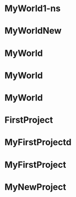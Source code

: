 # MyWorld1-ns
# MyWorldNew
# MyWorld
# MyWorld
# MyWorld
# FirstProject
# MyFirstProjectd
# MyFirstProject
# MyNewProject
